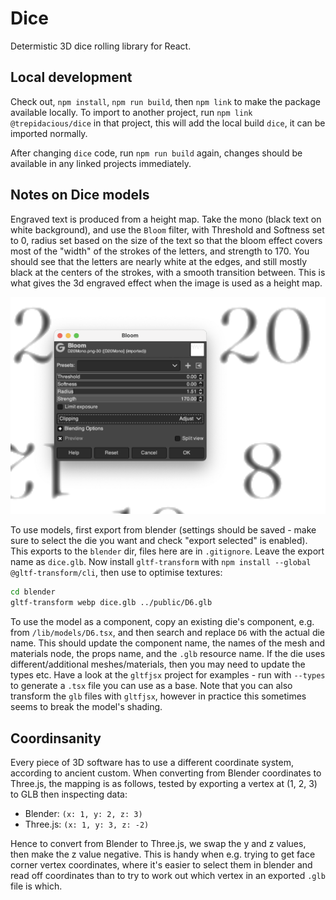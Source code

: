 # Dice

Determistic 3D dice rolling library for React.

## Local development

Check out, `npm install`, `npm run build`, then `npm link` to make the package available locally. To import to another project, run `npm link @trepidacious/dice` in that project, this will add the local build `dice`, it can be imported normally.

After changing `dice` code, run `npm run build` again, changes should be available in any linked projects immediately.

## Notes on Dice models

Engraved text is produced from a height map. Take the mono (black text on white background), and use the `Bloom` filter, with Threshold and Softness set to 0, radius set based on the size of the text so that the bloom effect covers most of the "width" of the strokes of the letters, and strength to 170. You should see that the letters are nearly white at the edges, and still mostly black at the centers of the strokes, with a smooth transition between. This is what gives the 3d engraved effect when the image is used as a height map.

![Bloom settings](bloom-settings.png)

To use models, first export from blender (settings should be saved - make sure to select the die you want and check "export selected" is enabled). This exports to the `blender` dir, files here are in `.gitignore`. Leave the export name as `dice.glb`. Now install `gltf-transform` with `npm install --global @gltf-transform/cli`, then use to optimise textures:

```bash
cd blender
gltf-transform webp dice.glb ../public/D6.glb
```

To use the model as a component, copy an existing die's component, e.g. from `/lib/models/D6.tsx`, and then search and replace `D6` with the actual die name. This should update the component name, the names of the mesh and materials node, the props name, and the `.glb` resource name. If the die uses different/additional meshes/materials, then you may need to update the types etc. Have a look at the `gltfjsx` project for examples - run with `--types` to generate a `.tsx` file you can use as a base. Note that you can also transform the `glb` files with `gltfjsx`, however in practice this sometimes seems to break the model's shading.

## Coordinsanity

Every piece of 3D software has to use a different coordinate system, according to ancient custom. When converting from Blender coordinates to Three.js, the mapping is as follows, tested by exporting a vertex at (1, 2, 3) to GLB then inspecting data:

- Blender:  `(x: 1, y: 2, z: 3)`
- Three.js: `(x: 1, y: 3, z: -2)`

Hence to convert from Blender to Three.js, we swap the y and z values, then make the z value negative. This is handy when e.g. trying to get face corner vertex coordinates, where it's easier to select them in blender and read off coordinates than to try to work out which vertex in an exported `.glb` file is which.
